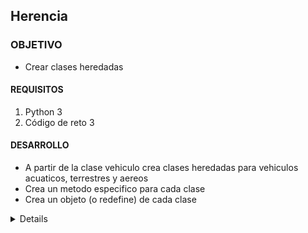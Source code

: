  	
## Herencia

### OBJETIVO 

- Crear clases heredadas

#### REQUISITOS 

1. Python 3
2. Código de reto 3

#### DESARROLLO
- A partir de la clase vehiculo crea clases heredadas para vehiculos acuaticos, terrestres y aereos
- Crea un metodo especifico para cada clase
- Crea un objeto (o redefine) de cada clase

<details>
	class Vehiculo:
		def __init__(self,ruedas = 0, medio = 'medio', velocidad = 'no se mueve'):
			self.__ruedas = ruedas
			self.__velocidad = velocidad
			self.__medio = medio
		def avanzar(self):
			print("El vehiculo se mueve a velocidad {}".format(self.__velocidad))
		def __str__(self):
			return "ruedas {}, medio: {}, velocidad:{}".format(self.__ruedas, self.__medio, self.__velocidad)
		def describir(self):
			print("Es un vehiculo de {} ruedas".format(self.__ruedas))
			print("se mueve a velocidad {}".format(self.__velocidad))
			print("Su medio es {}".format(self.__medio))

	class Vehiculo_terrestre(Vehiculo):
		def __init__(self, ruedas=0, velocidad='no se mueve'):
			super().__init__(ruedas, 'tierra', velocidad)
		def estacionarse(self):
			print("El vehiculo está estacionado")

	class Vehiculo_acuatico(Vehiculo):
		def __init__(self, velocidad='no se mueve'):
			super().__init__(0, 'agua', velocidad)
		def undirse(self):
			print("El vehiculo se undió")

	class Vehiculo_aereo(Vehiculo):
		def __init__(self, ruedas=0, velocidad='no se mueve'):
			super().__init__(ruedas, 'aire', velocidad)
		def despegar(self):
			print("El vehiculo está despegando")

	barco = Vehiculo_acuatico(velocidad='lenta')

	avion = Vehiculo_aereo(ruedas=4,velocidad='rapida')

	auto = Vehiculo_terrestre(ruedas=4,velocidad='media')
	barco.describir()

	avion.describir()

	auto.describir()

	auto.avanzar()

	print(avion)
	auto.estacionarse()
	avion.despegar()
	barco.undirse()
</details> 


